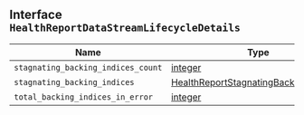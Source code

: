 ## Interface `HealthReportDataStreamLifecycleDetails`

| Name | Type | Description |
| - | - | - |
| `stagnating_backing_indices_count` | [integer](./integer.md) | &nbsp; |
| `stagnating_backing_indices` | [HealthReportStagnatingBackingIndices](./HealthReportStagnatingBackingIndices.md)[] | &nbsp; |
| `total_backing_indices_in_error` | [integer](./integer.md) | &nbsp; |
